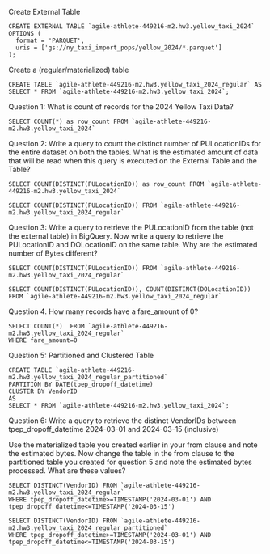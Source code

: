 Create External Table
```
CREATE EXTERNAL TABLE `agile-athlete-449216-m2.hw3.yellow_taxi_2024`
OPTIONS (
  format = 'PARQUET',
  uris = ['gs://ny_taxi_import_pops/yellow_2024/*.parquet']
);
```

Create a (regular/materialized) table
```
CREATE TABLE `agile-athlete-449216-m2.hw3.yellow_taxi_2024_regular` AS
SELECT * FROM `agile-athlete-449216-m2.hw3.yellow_taxi_2024`;
```

Question 1: What is count of records for the 2024 Yellow Taxi Data?
```
SELECT COUNT(*) as row_count FROM `agile-athlete-449216-m2.hw3.yellow_taxi_2024`
```

Question 2: Write a query to count the distinct number of PULocationIDs for the entire dataset on both the tables.
What is the estimated amount of data that will be read when this query is executed on the External Table and the Table?
```
SELECT COUNT(DISTINCT(PULocationID)) as row_count FROM `agile-athlete-449216-m2.hw3.yellow_taxi_2024`

SELECT COUNT(DISTINCT(PULocationID)) FROM `agile-athlete-449216-m2.hw3.yellow_taxi_2024_regular`
```

Question 3: Write a query to retrieve the PULocationID from the table (not the external table) in BigQuery. Now write a query to retrieve the PULocationID and DOLocationID on the same table. Why are the estimated number of Bytes different?
```
SELECT COUNT(DISTINCT(PULocationID)) FROM `agile-athlete-449216-m2.hw3.yellow_taxi_2024_regular`

SELECT COUNT(DISTINCT(PULocationID)), COUNT(DISTINCT(DOLocationID))  FROM `agile-athlete-449216-m2.hw3.yellow_taxi_2024_regular`
```

Question 4. How many records have a fare_amount of 0? 
```
SELECT COUNT(*)  FROM `agile-athlete-449216-m2.hw3.yellow_taxi_2024_regular`
WHERE fare_amount=0
```

Question 5: Partitioned and Clustered Table
```
CREATE TABLE `agile-athlete-449216-m2.hw3.yellow_taxi_2024_regular_partitioned`
PARTITION BY DATE(tpep_dropoff_datetime)
CLUSTER BY VendorID
AS
SELECT * FROM `agile-athlete-449216-m2.hw3.yellow_taxi_2024`;
```

Question 6: Write a query to retrieve the distinct VendorIDs between tpep_dropoff_datetime 2024-03-01 and 2024-03-15 (inclusive)

Use the materialized table you created earlier in your from clause and note the estimated bytes. Now change the table in the from clause to the partitioned table you created for question 5 and note the estimated bytes processed. What are these values?
```
SELECT DISTINCT(VendorID) FROM `agile-athlete-449216-m2.hw3.yellow_taxi_2024_regular` 
WHERE tpep_dropoff_datetime>=TIMESTAMP('2024-03-01') AND tpep_dropoff_datetime<=TIMESTAMP('2024-03-15')

SELECT DISTINCT(VendorID) FROM `agile-athlete-449216-m2.hw3.yellow_taxi_2024_regular_partitioned` 
WHERE tpep_dropoff_datetime>=TIMESTAMP('2024-03-01') AND tpep_dropoff_datetime<=TIMESTAMP('2024-03-15')
```

